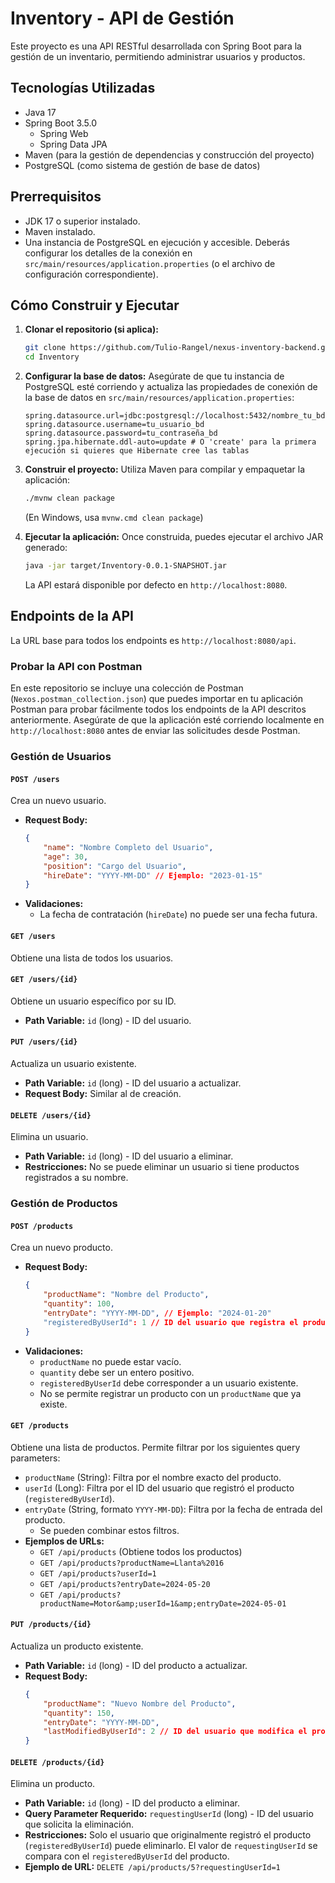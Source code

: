 # Inventory - API de Gestión

Este proyecto es una API RESTful desarrollada con Spring Boot para la gestión de un inventario, permitiendo administrar usuarios y productos.

## Tecnologías Utilizadas

*   Java 17
*   Spring Boot 3.5.0
    *   Spring Web
    *   Spring Data JPA
*   Maven (para la gestión de dependencias y construcción del proyecto)
*   PostgreSQL (como sistema de gestión de base de datos)

## Prerrequisitos

*   JDK 17 o superior instalado.
*   Maven instalado.
*   Una instancia de PostgreSQL en ejecución y accesible. Deberás configurar los detalles de la conexión en `src/main/resources/application.properties` (o el archivo de configuración correspondiente).

## Cómo Construir y Ejecutar

1.  **Clonar el repositorio (si aplica):**
    ```bash
    git clone https://github.com/Tulio-Rangel/nexus-inventory-backend.git
    cd Inventory
    ```

2.  **Configurar la base de datos:**
    Asegúrate de que tu instancia de PostgreSQL esté corriendo y actualiza las propiedades de conexión de la base de datos en `src/main/resources/application.properties`:
    ```properties
    spring.datasource.url=jdbc:postgresql://localhost:5432/nombre_tu_bd
    spring.datasource.username=tu_usuario_bd
    spring.datasource.password=tu_contraseña_bd
    spring.jpa.hibernate.ddl-auto=update # O 'create' para la primera ejecución si quieres que Hibernate cree las tablas
    ```

3.  **Construir el proyecto:**
    Utiliza Maven para compilar y empaquetar la aplicación:
    ```bash
    ./mvnw clean package
    ```
    (En Windows, usa `mvnw.cmd clean package`)

4.  **Ejecutar la aplicación:**
    Once construida, puedes ejecutar el archivo JAR generado:
    ```bash
    java -jar target/Inventory-0.0.1-SNAPSHOT.jar
    ```
    La API estará disponible por defecto en `http://localhost:8080`.

## Endpoints de la API

La URL base para todos los endpoints es `http://localhost:8080/api`.

### Probar la API con Postman
En este repositorio se incluye una colección de Postman (`Nexos.postman_collection.json`) que puedes importar en tu aplicación Postman para probar fácilmente todos los endpoints de la API descritos anteriormente. Asegúrate de que la aplicación esté corriendo localmente en `http://localhost:8080` antes de enviar las solicitudes desde Postman.

### Gestión de Usuarios

#### `POST /users`
Crea un nuevo usuario.
*   **Request Body:**
    ```json
    {
        "name": "Nombre Completo del Usuario",
        "age": 30,
        "position": "Cargo del Usuario",
        "hireDate": "YYYY-MM-DD" // Ejemplo: "2023-01-15"
    }
    ```
*   **Validaciones:**
    *   La fecha de contratación (`hireDate`) no puede ser una fecha futura.

#### `GET /users`
Obtiene una lista de todos los usuarios.

#### `GET /users/{id}`
Obtiene un usuario específico por su ID.
*   **Path Variable:** `id` (long) - ID del usuario.

#### `PUT /users/{id}`
Actualiza un usuario existente.
*   **Path Variable:** `id` (long) - ID del usuario a actualizar.
*   **Request Body:** Similar al de creación.

#### `DELETE /users/{id}`
Elimina un usuario.
*   **Path Variable:** `id` (long) - ID del usuario a eliminar.
*   **Restricciones:** No se puede eliminar un usuario si tiene productos registrados a su nombre.

### Gestión de Productos

#### `POST /products`
Crea un nuevo producto.
*   **Request Body:**
    ```json
    {
        "productName": "Nombre del Producto",
        "quantity": 100,
        "entryDate": "YYYY-MM-DD", // Ejemplo: "2024-01-20"
        "registeredByUserId": 1 // ID del usuario que registra el producto
    }
    ```
*   **Validaciones:**
    *   `productName` no puede estar vacío.
    *   `quantity` debe ser un entero positivo.
    *   `registeredByUserId` debe corresponder a un usuario existente.
    *   No se permite registrar un producto con un `productName` que ya existe.

#### `GET /products`
Obtiene una lista de productos. Permite filtrar por los siguientes query parameters:
*   `productName` (String): Filtra por el nombre exacto del producto.
*   `userId` (Long): Filtra por el ID del usuario que registró el producto (`registeredByUserId`).
*   `entryDate` (String, formato `YYYY-MM-DD`): Filtra por la fecha de entrada del producto.
    *   Se pueden combinar estos filtros.
*   **Ejemplos de URLs:**
    *   `GET /api/products` (Obtiene todos los productos)
    *   `GET /api/products?productName=Llanta%2016`
    *   `GET /api/products?userId=1`
    *   `GET /api/products?entryDate=2024-05-20`
    *   `GET /api/products?productName=Motor&amp;userId=1&amp;entryDate=2024-05-01`

#### `PUT /products/{id}`
Actualiza un producto existente.
*   **Path Variable:** `id` (long) - ID del producto a actualizar.
*   **Request Body:**
    ```json
    {
        "productName": "Nuevo Nombre del Producto",
        "quantity": 150,
        "entryDate": "YYYY-MM-DD",
        "lastModifiedByUserId": 2 // ID del usuario que modifica el producto
    }
    ```

#### `DELETE /products/{id}`
Elimina un producto.
*   **Path Variable:** `id` (long) - ID del producto a eliminar.
*   **Query Parameter Requerido:** `requestingUserId` (long) - ID del usuario que solicita la eliminación.
*   **Restricciones:** Solo el usuario que originalmente registró el producto (`registeredByUserId`) puede eliminarlo. El valor de `requestingUserId` se compara con el `registeredByUserId` del producto.
*   **Ejemplo de URL:** `DELETE /api/products/5?requestingUserId=1`

